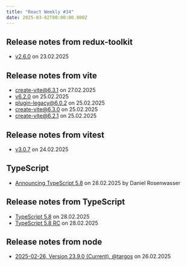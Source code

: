 ```yaml
---
title: "React Weekly #34"
date: 2025-03-02T00:00:00.000Z
---
```


## Release notes from redux-toolkit

- [v2.6.0](https://github.com/reduxjs/redux-toolkit/releases/tag/v2.6.0) on 23.02.2025

## Release notes from vite

- [create-vite@6.3.1](https://github.com/vitejs/vite/releases/tag/create-vite%406.3.1) on 27.02.2025
- [v6.2.0](https://github.com/vitejs/vite/releases/tag/v6.2.0) on 25.02.2025
- [plugin-legacy@6.0.2](https://github.com/vitejs/vite/releases/tag/plugin-legacy%406.0.2) on 25.02.2025
- [create-vite@6.3.0](https://github.com/vitejs/vite/releases/tag/create-vite%406.3.0) on 25.02.2025
- [create-vite@6.2.1](https://github.com/vitejs/vite/releases/tag/create-vite%406.2.1) on 25.02.2025

## Release notes from vitest

- [v3.0.7](https://github.com/vitest-dev/vitest/releases/tag/v3.0.7) on 24.02.2025

## TypeScript

- [Announcing TypeScript 5.8](https://devblogs.microsoft.com/typescript/announcing-typescript-5-8/) on 28.02.2025 by Daniel Rosenwasser

## Release notes from TypeScript

- [TypeScript 5.8](https://github.com/microsoft/TypeScript/releases/tag/v5.8.2) on 28.02.2025
- [TypeScript 5.8 RC](https://github.com/microsoft/TypeScript/releases/tag/v5.8-rc) on 28.02.2025

## Release notes from node

- [2025-02-26, Version 23.9.0 (Current), @targos](https://github.com/nodejs/node/releases/tag/v23.9.0) on 26.02.2025
